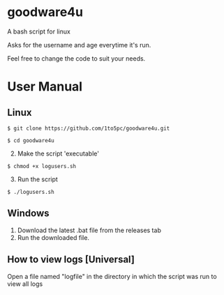 # goodware4u

A bash script for linux

Asks for the username and age everytime it's run.

Feel free to change the code to suit your needs.


# User Manual

## Linux
`$ git clone https://github.com/1to5pc/goodware4u.git`

 `$ cd goodware4u`

2. Make the script 'executable'

 `$ chmod +x logusers.sh`

3. Run the script

 `$ ./logusers.sh`

## Windows
1. Download the latest .bat file from the releases tab
2. Run the downloaded file. 

## How to view logs [Universal]
Open a file named "logfile" in the directory in which the script was run to view all logs
